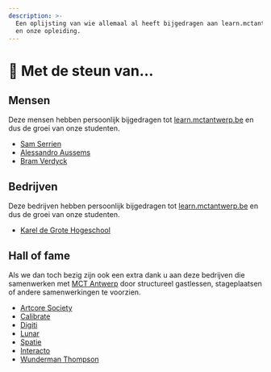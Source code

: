 ```yaml
---
description: >-
  Een oplijsting van wie allemaal al heeft bijgedragen aan learn.mctantwerp.be
  en onze opleiding.
---
```


# 🙏 Met de steun van...

## Mensen

Deze mensen hebben persoonlijk bijgedragen tot [learn.mctantwerp.be](https://learn.mctantwerp.be) en dus de groei van onze studenten.

* [Sam Serrien](https://www.linkedin.com/in/samserrien/)
* [Alessandro Aussems](https://www.linkedin.com/in/alessandroaussems/)
* [Bram Verdyck](https://www.linkedin.com/in/bramverdyck/)

## Bedrijven

Deze bedrijven hebben persoonlijk bijgedragen tot [learn.mctantwerp.be](https://learn.mctantwerp.be) en dus de groei van onze studenten.

* [Karel de Grote Hogeschool](https://www.kdg.be)

## Hall of fame

Als we dan toch bezig zijn ook een extra dank u aan deze bedrijven die samenwerken met [MCT Antwerp](https://www.kdg.be/multimedia-creative-technologies) door structureel gastlessen, stageplaatsen of andere samenwerkingen te voorzien.

* [Artcore Society](https://www.artcoresociety.com/)
* [Calibrate](https://www.calibrate.be/nl)
* [Digiti](https://www.digiti.be/)
* [Lunar](https://lunar.be/)
* [Spatie](https://spatie.be)
* [Interacto](https://interacto.be)
* [Wunderman Thompson](https://www.wundermanthompson.com/belgium)

